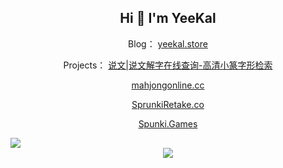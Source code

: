 <h2 align="center"> Hi 👋 I'm YeeKal </h2>
<p align="center">Blog： <a href="https://yeekal.store/">yeekal.store</a> </p>
<p align="center">Projects： <a href="https://www.shuowen.space/">说文|说文解字在线查询-高清小篆字形检索</a> </p>
<p align="center"><a href="https://www.mahjongonline.cc/">mahjongonline.cc</a> </p>
<p align="center"><a href="https://www.sprunkiretake.co/">SprunkiRetake.co</a> </p>
<p align="center"><a href="https://www.spunki.games/">Spunki.Games</a> </p>

<picture>
  <source srcset="https://cdn.jsdelivr.net/gh/YeeKal/YeeKal/profile-3d-contrib/profile-night-rainbow.svg" media="(prefers-color-scheme: dark)">
  <source srcset="https://cdn.jsdelivr.net/gh/YeeKal/YeeKal/profile-3d-contrib/profile-gitblock.svg" media="(prefers-color-scheme: light)">
  <img src="https://cdn.jsdelivr.net/gh/YeeKal/YeeKal/profile-3d-contrib/profile-night-rainbow.svg">
</picture>

<div align="center"> <img src="https://github-readme-stats.vercel.app/api?username=yeekal&theme=gotham&show_icons=true&hide_border=true" /> </div>


<!-- <div align="center"> <img src="https://github-readme-stats.vercel.app/api/top-langs/?username=yeekal&hide_title=true&hide_border=true&layout=compact&langs_count=6&text_color=000&icon_color=fff&bg_color=0,52fa5a,4dfcff,c64dff&theme=graywhite" /> </div> -->
<!--
**YeeKal/YeeKal** is a ✨ _special_ ✨ repository because its `README.md` (this file) appears on your GitHub profile.

Here are some ideas to get you started:

- 🔭 I’m currently working on ...
- 🌱 I’m currently learning ...
- 👯 I’m looking to collaborate on ...
- 🤔 I’m looking for help with ...
- 💬 Ask me about ...
- 📫 How to reach me: ...
- 😄 Pronouns: ...
- ⚡ Fun fact: ...

ref:
- https://github.com/tonyljx
- https://github.com/sun0225SUN
- https://github.com/EddieHubCommunity/awesome-github-profiles/tree/main
- https://zhuanlan.zhihu.com/p/454597068
-->

